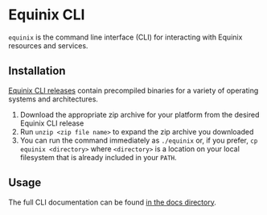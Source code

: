 # Equinix CLI

`equinix` is the command line interface (CLI) for interacting with Equinix resources and services.

## Installation

[Equinix CLI releases](https://github.com/equinix/cli/releases/latest) contain precompiled binaries for a variety of operating systems and architectures.

1. Download the appropriate zip archive for your platform from the desired Equinix CLI release
2. Run `unzip <zip file name>` to expand the zip archive you downloaded
3. You can run the command immediately as `./equinix` or, if you prefer, `cp equinix <directory>` where `<directory>` is a location on your local filesystem that is already included in your `PATH`.

## Usage

The full CLI documentation can be found [in the docs directory](docs/equinix.md).